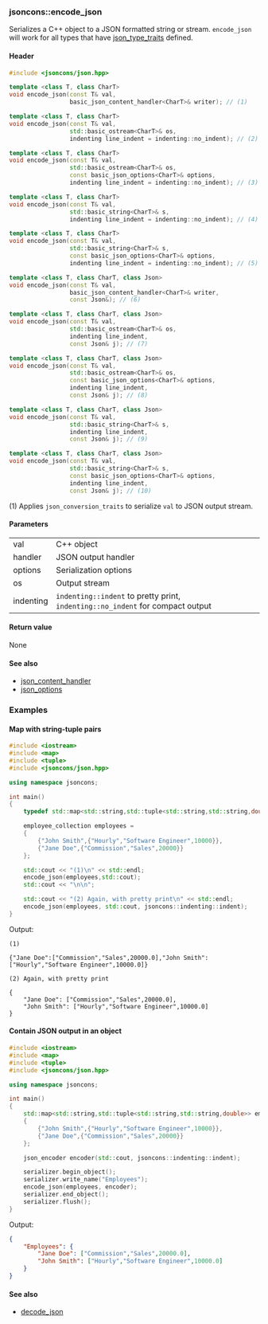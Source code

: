 ### jsoncons::encode_json

Serializes a C++ object to a JSON formatted string or stream. `encode_json` will work for all types that
have [json_type_traits](https://github.com/danielaparker/jsoncons/blob/master/doc/ref/json_type_traits.md) defined.

#### Header
```c++
#include <jsoncons/json.hpp>

template <class T, class CharT>
void encode_json(const T& val, 
                 basic_json_content_handler<CharT>& writer); // (1)

template <class T, class CharT>
void encode_json(const T& val, 
                 std::basic_ostream<CharT>& os, 
                 indenting line_indent = indenting::no_indent); // (2)

template <class T, class CharT>
void encode_json(const T& val,
                 std::basic_ostream<CharT>& os, 
                 const basic_json_options<CharT>& options, 
                 indenting line_indent = indenting::no_indent); // (3)

template <class T, class CharT>
void encode_json(const T& val, 
                 std::basic_string<CharT>& s, 
                 indenting line_indent = indenting::no_indent); // (4)

template <class T, class CharT>
void encode_json(const T& val,
                 std::basic_string<CharT>& s, 
                 const basic_json_options<CharT>& options, 
                 indenting line_indent = indenting::no_indent); // (5)

template <class T, class CharT, class Json>
void encode_json(const T& val, 
                 basic_json_content_handler<CharT>& writer, 
                 const Json&); // (6)

template <class T, class CharT, class Json>
void encode_json(const T& val, 
                 std::basic_ostream<CharT>& os, 
                 indenting line_indent, 
                 const Json& j); // (7)

template <class T, class CharT, class Json>
void encode_json(const T& val,
                 std::basic_ostream<CharT>& os, 
                 const basic_json_options<CharT>& options, 
                 indenting line_indent, 
                 const Json& j); // (8)

template <class T, class CharT, class Json>
void encode_json(const T& val, 
                 std::basic_string<CharT>& s, 
                 indenting line_indent, 
                 const Json& j); // (9)

template <class T, class CharT, class Json>
void encode_json(const T& val,
                 std::basic_string<CharT>& s, 
                 const basic_json_options<CharT>& options, 
                 indenting line_indent, 
                 const Json& j); // (10)
```

(1) Applies `json_conversion_traits` to serialize `val` to JSON output stream.

#### Parameters

<table>
  <tr>
    <td>val</td>
    <td>C++ object</td> 
  </tr>
  <tr>
    <td>handler</td>
    <td>JSON output handler</td> 
  </tr>
  <tr>
    <td>options</td>
    <td>Serialization options</td> 
  </tr>
  <tr>
    <td>os</td>
    <td>Output stream</td> 
  </tr>
  <tr>
    <td>indenting</td>
    <td><code>indenting::indent</code> to pretty print, <code>indenting::no_indent</code> for compact output</td> 
  </tr>
</table>

#### Return value

None 

#### See also

- [json_content_handler](json_content_handler.md)
- [json_options](json_options.md)
    
### Examples

#### Map with string-tuple pairs

```c++
#include <iostream>
#include <map>
#include <tuple>
#include <jsoncons/json.hpp>

using namespace jsoncons;

int main()
{
    typedef std::map<std::string,std::tuple<std::string,std::string,double>> employee_collection;

    employee_collection employees = 
    { 
        {"John Smith",{"Hourly","Software Engineer",10000}},
        {"Jane Doe",{"Commission","Sales",20000}}
    };

    std::cout << "(1)\n" << std::endl; 
    encode_json(employees,std::cout);
    std::cout << "\n\n";

    std::cout << "(2) Again, with pretty print\n" << std::endl; 
    encode_json(employees, std::cout, jsoncons::indenting::indent);
}
```
Output:
```
(1)

{"Jane Doe":["Commission","Sales",20000.0],"John Smith":["Hourly","Software Engineer",10000.0]}

(2) Again, with pretty print

{
    "Jane Doe": ["Commission","Sales",20000.0],
    "John Smith": ["Hourly","Software Engineer",10000.0]
}
```
    
#### Contain JSON output in an object

```c++
#include <iostream>
#include <map>
#include <tuple>
#include <jsoncons/json.hpp>

using namespace jsoncons;

int main()
{
    std::map<std::string,std::tuple<std::string,std::string,double>> employees = 
    { 
        {"John Smith",{"Hourly","Software Engineer",10000}},
        {"Jane Doe",{"Commission","Sales",20000}}
    };

    json_encoder encoder(std::cout, jsoncons::indenting::indent); 

    serializer.begin_object();       
    serializer.write_name("Employees");       
    encode_json(employees, encoder);
    serializer.end_object();       
    serializer.flush();       
}
```
Output:
```json
{
    "Employees": {
        "Jane Doe": ["Commission","Sales",20000.0],
        "John Smith": ["Hourly","Software Engineer",10000.0]
    }
}
```

#### See also

- [decode_json](decode_json.md)



